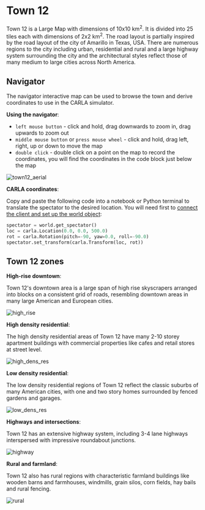 # Town 12

Town 12 is a Large Map with dimensions of 10x10 km<sup>2</sup>. It is divided into 25 tiles each with dimensions of 2x2 km<sup>2</sup>. The road layout is partially inspired by the road layout of the city of Amarillo in Texas, USA. There are numerous regions to the city including urban, residential and rural and a large highway system surrounding the city and the architectural styles reflect those of many medium to large cities across North America.  

## Navigator

The navigator interactive map can be used to browse the town and derive coordinates to use in the CARLA simulator.

__Using the navigator__:

* `left mouse button` - click and hold, drag downwards to zoom in, drag upwards to zoom out
* `middle mouse button` or `press mouse wheel` - click and hold, drag left, right, up or down to move the map
* `double click` - double click on a point on the map to record the coordinates, you will find the coordinates in the code block just below the map


![town12_aerial](../img/maps/town12hyperres.webp#map)

__CARLA coordinates__:

Copy and paste the following code into a notebook or Python terminal to translate the spectator to the desired location. You will need first to [connect the client and set up the world object](tuto_first_steps.md#launching-carla-and-connecting-the-client):

```py
spectator = world.get_spectator()
loc = carla.Location(0.0, 0.0, 500.0)
rot = carla.Rotation(pitch=-90, yaw=0.0, roll=-90.0)
spectator.set_transform(carla.Transform(loc, rot))
```

## Town 12 zones

__High-rise downtown__:

Town 12's downtown area is a large span of high rise skyscrapers arranged into blocks on a consistent grid of roads, resembling downtown areas in many large American and European cities.

![high_rise](../img/maps/town12/high_rise.webp)

__High density residential__:

The high density residential areas of Town 12 have many 2-10 storey apartment buildings with commercial properties like cafes and retail stores at street level.

![high_dens_res](../img/maps/town12/high_dens_res.webp)

__Low density residential__:

The low density residential regions of Town 12 reflect the classic suburbs of many American cities, with one and two story homes surrounded by fenced gardens and garages.

![low_dens_res](../img/maps/town12/low_dens_res.webp)

__Highways and intersections__:

Town 12 has an extensive highway system, including 3-4 lane highways interspersed with impressive roundabout junctions.

![highway](../img/maps/town12/highway.webp)

__Rural and farmland__:

Town 12 also has rural regions with characteristic farmland buildings like wooden barns and farmhouses, windmills, grain silos, corn fields, hay bails and rural fencing. 

![rural](../img/maps/town12/rural.webp)

<script>
window.addEventListener('load', function () {

    const coords = document.getElementsByClassName("hljs-number")
    coords[0].textContent = 10
    console.log(coords[0].textContent)
  
    const q = document.querySelector('[src$="map"]');
    const canv = document.createElement('canvas');
    canv.setAttribute('height', q.height)
    canv.setAttribute('width', q.width)
    q.parentNode.replaceChild(canv, q)

    var state = {mDown: false, button: 0, lastX: 0, lastY:0, canvX: 0, canvY: 0, zoom: 1.0, mdownX: 0, mdownY: 0, pX: 0.5, pY: 0.5, dblClick: false, listObj: false}

    ctx = canv.getContext('2d')
    ctx.drawImage(q, 0, 0, canv.width, canv.height)

    canv.addEventListener('mousemove', (event) => {
        dX = event.clientX - state.lastX
        dY = event.clientY - state.lastY
        state.lastX = event.clientX
        state.lastY = event.clientY

        if(state.mDown && state.button == 1) {
            state.canvX += dX
            state.canvY += dY
            ctx.clearRect(0, 0, canv.width, canv.height)
            ctx.drawImage(q,  state.canvX, state.canvY, canv.width * state.zoom, canv.height * state.zoom)
        }
        if(state.mDown && state.button == 0) {
            if(dY > 0){
                state.zoom *= 1.05 
            } else {
               state.zoom *= 0.95
            }
            ctx.clearRect(0, 0, canv.width, canv.height)
            offX = -state.mdownX * (state.zoom - 1)
            offY = -state.mdownY * (state.zoom - 1)

            var rect = canv.getBoundingClientRect();
            
            var mX = event.clientX - rect.left;
            var mY = event.clientY - rect.top;

            state.canvX = - canv.width * state.zoom * state.pX + state.mdownX;
            state.canvY = - canv.height * state.zoom * state.pY + state.mdownY;
            //state.canvX += offX
            //state.canvY += offY
            ctx.drawImage(q,  state.canvX, state.canvY, canv.width * state.zoom, canv.height * state.zoom)
            //ctx.drawImage(q,  state.canvX, state.canvY, canv.width * state.zoom, canv.height * state.zoom)
            //ctx.drawImage(q,  state.canvX, state.canvY, canv.width * state.zoom, canv.height * state.zoom)
        }
    })

    canv.addEventListener('mousedown', (event) => {
        state.button = event.button;
        state.mDown = true;
        var rect = canv.getBoundingClientRect();
            
        state.mdownX = event.clientX - rect.left;
        state.mdownY = event.clientY - rect.top;

        state.pX = (state.mdownX - state.canvX) / (canv.width * state.zoom);
        state.pY = (state.mdownY - state.canvY) / (canv.height * state.zoom);
    })

    canv.addEventListener('mouseup', (event) => {
        state.mDown = false;
    })

    canv.addEventListener('wheel', (event) => {
        state.mDown = false;
    })

    canv.addEventListener('dblclick', (event) => {
        console.log('Px: ' + state.pX + ' Py: ' + state.pY)
        
        const p = document.createElement("p")

        const carlaX = 10497.8366 * state.pX + 0.620390035 * state.pY - 5549.64759;
        const carlaY = 0.620390035 * state.pX + 10497.8366 * state.pY - 2898.42642;
        coords[0].textContent = carlaX.toFixed(1)
        coords[1].textContent = carlaY.toFixed(1)

        console.log(canv.parentNode.parentNode)
    })

})
</script>

